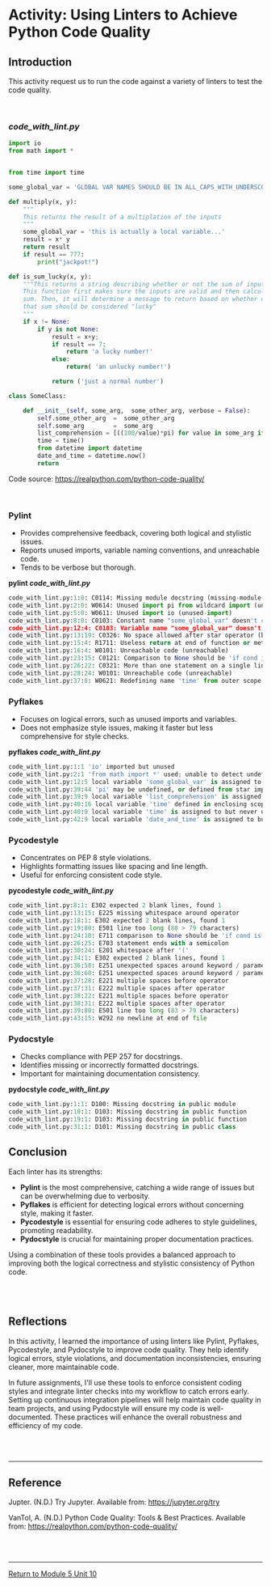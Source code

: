 # Activity: Using Linters to Achieve Python Code Quality

## Introduction
This activity request us to run the code against a variety of linters to test the code quality. 

<br>

### _code_with_lint.py_

```python
import io
from math import *


from time import time

some_global_var = 'GLOBAL VAR NAMES SHOULD BE IN ALL_CAPS_WITH_UNDERSCOES'

def multiply(x, y):
    """
    This returns the result of a multiplation of the inputs
    """
    some_global_var = 'this is actually a local variable...'
    result = x* y
    return result
    if result == 777:
        print("jackpot!")

def is_sum_lucky(x, y):
    """This returns a string describing whether or not the sum of input is lucky
    This function first makes sure the inputs are valid and then calculates the
    sum. Then, it will determine a message to return based on whether or not
    that sum should be considered "lucky"
    """
    if x != None:
        if y is not None:
            result = x+y;
            if result == 7:
                return 'a lucky number!'
            else:
                return( 'an unlucky number!')

            return ('just a normal number')

class SomeClass:

    def __init__(self, some_arg,  some_other_arg, verbose = False):
        self.some_other_arg  =  some_other_arg
        self.some_arg        =  some_arg
        list_comprehension = [((100/value)*pi) for value in some_arg if value != 0]
        time = time()
        from datetime import datetime
        date_and_time = datetime.now()
        return
```
Code source: https://realpython.com/python-code-quality/

<br>


### Pylint
 - Provides comprehensive feedback, covering both logical and stylistic issues.
 - Reports unused imports, variable naming conventions, and unreachable code.
 - Tends to be verbose but thorough.
   
**pylint _code_with_lint.py_** <br>
```python
code_with_lint.py:1:0: C0114: Missing module docstring (missing-module-docstring)
code_with_lint.py:2:0: W0614: Unused import pi from wildcard import (unused-wildcard-import)
code_with_lint.py:5:0: W0611: Unused import io (unused-import)
code_with_lint.py:8:0: C0103: Constant name "some_global_var" doesn't conform to UPPER_CASE naming style (invalid-name)
code_with_lint.py:12:4: C0103: Variable name "some_global_var" doesn't conform to snake_case naming style (invalid-name)
code_with_lint.py:13:19: C0326: No space allowed after star operator (bad-whitespace)
code_with_lint.py:15:4: R1711: Useless return at end of function or method (useless-return)
code_with_lint.py:16:4: W0101: Unreachable code (unreachable)
code_with_lint.py:23:15: C0121: Comparison to None should be 'if cond is not None:' (singleton-comparison)
code_with_lint.py:26:22: C0321: More than one statement on a single line (multiple-statements)
code_with_lint.py:28:24: W0101: Unreachable code (unreachable)
code_with_lint.py:37:8: W0621: Redefining name 'time' from outer scope (redefined-outer-name)
```

### Pyflakes
 - Focuses on logical errors, such as unused imports and variables.
 - Does not emphasize style issues, making it faster but less comprehensive for style checks.
   
**pyflakes _code_with_lint.py_** <br>
```python
code_with_lint.py:1:1 'io' imported but unused
code_with_lint.py:2:1 'from math import *' used; unable to detect undefined names
code_with_lint.py:12:5 local variable 'some_global_var' is assigned to but never used
code_with_lint.py:39:44 'pi' may be undefined, or defined from star imports: math
code_with_lint.py:39:9 local variable 'list_comprehension' is assigned to but never used
code_with_lint.py:40:16 local variable 'time' defined in enclosing scope on line 4 referenced before assignment
code_with_lint.py:40:9 local variable 'time' is assigned to but never used
code_with_lint.py:42:9 local variable 'date_and_time' is assigned to but never used
```

### Pycodestyle
 - Concentrates on PEP 8 style violations.
 - Highlights formatting issues like spacing and line length.
 - Useful for enforcing consistent code style.
   
**pycodestyle _code_with_lint.py_** <br>
```python
code_with_lint.py:8:1: E302 expected 2 blank lines, found 1
code_with_lint.py:13:15: E225 missing whitespace around operator
code_with_lint.py:18:1: E302 expected 2 blank lines, found 1
code_with_lint.py:19:80: E501 line too long (80 > 79 characters)
code_with_lint.py:24:10: E711 comparison to None should be 'if cond is not None:'
code_with_lint.py:26:25: E703 statement ends with a semicolon
code_with_lint.py:30:24: E201 whitespace after '('
code_with_lint.py:34:1: E302 expected 2 blank lines, found 1
code_with_lint.py:36:58: E251 unexpected spaces around keyword / parameter equals
code_with_lint.py:36:60: E251 unexpected spaces around keyword / parameter equals
code_with_lint.py:37:28: E221 multiple spaces before operator
code_with_lint.py:37:31: E222 multiple spaces after operator
code_with_lint.py:38:22: E221 multiple spaces before operator
code_with_lint.py:38:31: E222 multiple spaces after operator
code_with_lint.py:39:80: E501 line too long (83 > 79 characters)
code_with_lint.py:43:15: W292 no newline at end of file
```
### Pydocstyle
 - Checks compliance with PEP 257 for docstrings.
 - Identifies missing or incorrectly formatted docstrings.
 - Important for maintaining documentation consistency.
   
**pydocstyle _code_with_lint.py_** <br>
```python
code_with_lint.py:1:1: D100: Missing docstring in public module
code_with_lint.py:10:1: D103: Missing docstring in public function
code_with_lint.py:19:1: D103: Missing docstring in public function
code_with_lint.py:31:1: D101: Missing docstring in public class
```

## Conclusion
Each linter has its strengths:

 - **Pylint** is the most comprehensive, catching a wide range of issues but can be overwhelming due to verbosity.
 - **Pyflakes** is efficient for detecting logical errors without concerning style, making it faster.
 - **Pycodestyle** is essential for ensuring code adheres to style guidelines, promoting readability.
 - **Pydocstyle** is crucial for maintaining proper documentation practices.

Using a combination of these tools provides a balanced approach to improving both the logical correctness and stylistic consistency of Python code.


<br><br>

## Reflections
In this activity, I learned the importance of using linters like Pylint, Pyflakes, Pycodestyle, and Pydocstyle to improve code quality. They help identify logical errors, style violations, and documentation inconsistencies, ensuring cleaner, more maintainable code.

In future assignments, I'll use these tools to enforce consistent coding styles and integrate linter checks into my workflow to catch errors early. Setting up continuous integration pipelines will help maintain code quality in team projects, and using Pydocstyle will ensure my code is well-documented. These practices will enhance the overall robustness and efficiency of my code.

<br><br>

---

## Reference
Jupter. (N.D.) Try Jupyter. Available from: https://jupyter.org/try

VanTol, A. (N.D.) Python Code Quality: Tools & Best Practices. Available from: https://realpython.com/python-code-quality/

<br><br>

---

[Return to Module 5 Unit 10](SEPM_Unit10.md)
